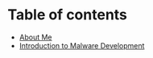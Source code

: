 # Table of contents

* [About Me](README.md)
* [Introduction to Malware Development](introduction-to-malware-development.md)
